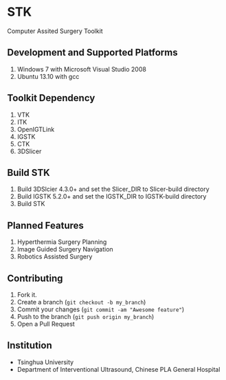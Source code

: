 STK
===
Computer Assited Surgery Toolkit


Development and Supported Platforms
------------
1. Windows 7 with Microsoft Visual Studio 2008
2. Ubuntu 13.10 with gcc

Toolkit Dependency
------------
1. VTK
2. ITK
3. OpenIGTLink
4. IGSTK
5. CTK
6. 3DSlicer

Build STK
------------
1. Build 3DSlcier 4.3.0+ and set the Slicer_DIR to Slicer-build directory
2. Build IGSTK 5.2.0+ and set the IGSTK_DIR to IGSTK-build directory
3. Build STK


Planned Features
------------
1. Hyperthermia Surgery Planning 
2. Image Guided Surgery Navigation
3. Robotics Assisted Surgery


Contributing
------------

1. Fork it.
2. Create a branch (`git checkout -b my_branch`)
3. Commit your changes (`git commit -am "Awesome feature"`)
4. Push to the branch (`git push origin my_branch`)
5. Open a Pull Request


Institution
------------
* Tsinghua University
* Department of Interventional Ultrasound, Chinese PLA General Hospital



